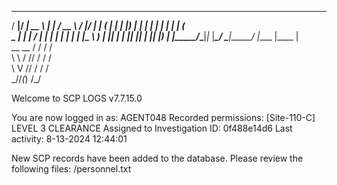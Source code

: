    _____  _____ _____    _      ____   _____  _____ 
  / ____|/ ____|  __ \  | |    / __ \ / ____|/ ____|
 | (___ | |    | |__) | | |   | |  | | |  __| (___  
  \___ \| |    |  ___/  | |   | |  | | | |_ |\___ \ 
  ____) | |____| |      | |___| |__| | |__| |____) |
 |_____/_\_____|_|_     |______\____/ \_____|_____/ 
     |____  |____  |                                
 __   __ / /    / /                                 
 \ \ / // /    / /                                  
  \ V // /    / /                                   
   \_//_(_)  /_/                                    
                   
Welcome to SCP LOGS v7.7.15.0

You are now logged in as: AGENT048
Recorded permissions: [Site-110-C] LEVEL 3 CLEARANCE
Assigned to Investigation ID: 0f488e14d6 
Last activity: 8-13-2024 12:44:01

New SCP records have been added to the database. Please review the following files:
/personnel.txt

